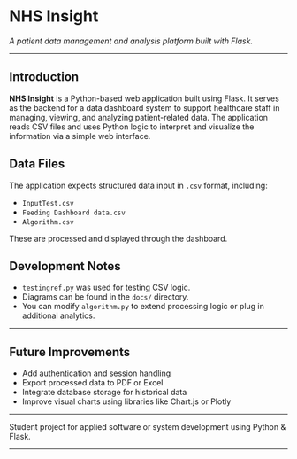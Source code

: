 
# NHS Insight  
*A patient data management and analysis platform built with Flask.*

---

## Introduction

**NHS Insight** is a Python-based web application built using Flask. It serves as the backend for a data dashboard system to support healthcare staff in managing, viewing, and analyzing patient-related data. The application reads CSV files and uses Python logic to interpret and visualize the information via a simple web interface.


## Data Files

The application expects structured data input in `.csv` format, including:
- `InputTest.csv`
- `Feeding Dashboard data.csv`
- `Algorithm.csv`

These are processed and displayed through the dashboard.


##  Development Notes

- `testingref.py` was used for testing CSV logic.
- Diagrams can be found in the `docs/` directory.
- You can modify `algorithm.py` to extend processing logic or plug in additional analytics.

---

## Future Improvements

- Add authentication and session handling
- Export processed data to PDF or Excel
- Integrate database storage for historical data
- Improve visual charts using libraries like Chart.js or Plotly

---


Student project for applied software or system development using Python & Flask.

---
